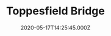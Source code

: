 ---
date: 2020-05-17T14:25:45.000Z
title: Toppesfield Bridge
latitude: 52.04077641340885
longitude: 0.9519222660170001
category: checkin
---